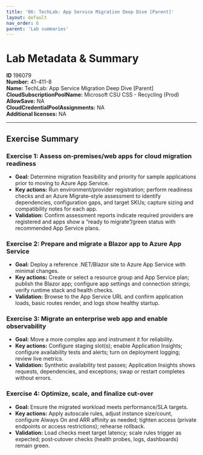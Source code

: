 ```yaml
---
title: '06: TechLab: App Service Migration Deep Dive [Parent]'  
layout: default
nav_order: 6
parent: 'Lab summaries'
--- 
```


# Lab Metadata & Summary

**ID** 196079  
**Number:** 41-411-8  
**Name:** TechLab: App Service Migration Deep Dive [Parent]  
**CloudSubscriptionPoolName:** Microsoft CSU CSS - Recycling (Prod)  
**AllowSave:** NA  
**CloudCredentialPoolAssignments:** NA  
**Additional licenses:** NA  

---

## Exercise Summary
### Exercise 1: Assess on‑premises/web apps for cloud migration readiness
- **Goal:** Determine migration feasibility and priority for sample applications prior to moving to Azure App Service.
- **Key actions:** Run environment/provider registration; perform readiness checks and an Azure Migrate–style assessment to identify dependencies, configuration gaps, and target SKUs; capture sizing and compatibility notes for each app.
- **Validation:** Confirm assessment reports indicate required providers are registered and apps show a “ready to migrate”/green status with recommended App Service plans.

### Exercise 2: Prepare and migrate a Blazor app to Azure App Service
- **Goal:** Deploy a reference .NET/Blazor site to Azure App Service with minimal changes.
- **Key actions:** Create or select a resource group and App Service plan; publish the Blazor app; configure app settings and connection strings; verify runtime stack and health checks.
- **Validation:** Browse to the App Service URL and confirm application loads, basic routes render, and logs show healthy startup.

### Exercise 3: Migrate an enterprise web app and enable observability
- **Goal:** Move a more complex app and instrument it for reliability.
- **Key actions:** Configure staging slot(s); enable Application Insights; configure availability tests and alerts; turn on deployment logging; review live metrics.
- **Validation:** Synthetic availability test passes; Application Insights shows requests, dependencies, and exceptions; swap or restart completes without errors.

### Exercise 4: Optimize, scale, and finalize cut‑over
- **Goal:** Ensure the migrated workload meets performance/SLA targets.
- **Key actions:** Apply autoscale rules, adjust instance size/count, configure Always On and ARR affinity as needed; tighten access (private endpoints or access restrictions); rehearse rollback.
- **Validation:** Load checks meet target latency; scale rules trigger as expected; post‑cutover checks (health probes, logs, dashboards) remain green.
